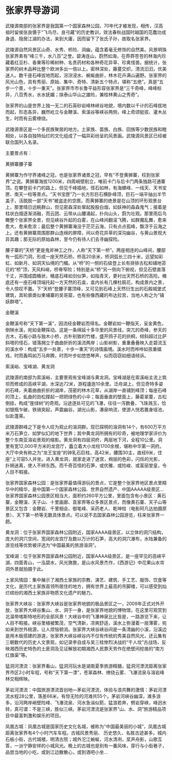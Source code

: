 # 张家界导游词  
武陵源南部的张家界是我国第一个国家森林公园，70年代才被发现，相传，汉高祖时留侯张良慑于“飞鸟尽，良弓藏”的历史教训，效法春秋战国时越国的范蠢功成身退、隐居江湖的办法，来到大庸，因而留下了张氏子孙，故取名张家界。  

武陵源自然风景区山奇、水秀、桥险、洞幽，蕴含着毫无修饰的自然美。风景明珠张家界素有“峰三千，水八百”之誉。碧涛连山，蔚然如海，在莽莽苍苍的林海内珍藏着红豆杉、香果等珍稀树种、名贵药材和各种奇花异草、珍禽怪兽。据统计，张家界的树木品种比整个欧洲多出一倍以上。密林深处，藤蔓交织，清流汩汩，优美迷人。数千座石峰拔地而起，淙淙浸水、蜿蜒曲折，林木花卉满山遍野。张家界的风光山色，具有秀丽、原始、集中、奇特、清新五个特点，堪称“五绝”。真是“五步一个景，十步一重天”。张家界市市长鲁平益形容张家界是“三千奇峰，峰峰标异，八百秀水，水水妩媚；挟泰山华山之雄险，兼桂林黄山之秀奇”。  

张家界的山是世界上独一无二的石英砂岩峰林峡谷地貌，境内数以千计的石峰拔地而起，形态各异，巍然屹立与金鞭溪、索溪谷等峡谷两侧，峰上奇颂挺拔、灌木丛生，时而有云雾缭绕。  

武陵源景区是一个多民族聚居的地方。土家族、苗族、白族、回族等少数民族和睦相处，以各自独特灿烂的文化组成了一幅异彩纷呈的风景画。武陵源风景区已经被联合国列入名录。  

主要景点有：  

黄狮寨腰子寨  

黄狮寨为作守界诸峰之冠，也是张家界诸景之冠，早有“不登黄狮寨，枉到张家界”之说。黄狮寨海拔1200米，四周峭壁削立，唯前卡门与后卡门两条独路可通寨顶。在攀登前卡门的路上，但见千峰插地，怪石如林，有海螺峰、一线天、天书宝匣、南天一柱等景点。“天书宝匣”乃一长方形巨石横卧峰顶，巨石一端平抽出半节盖子，活脱脱一部“天书”被盗走的空匣。而黄狮寨的绝景是在山顶的环形观景台上，那里晴日远眺群山，但见密森深处窜起股股白烟，如妖神的森森鬼气；接着是柱状白烟逐渐消融，而云团、云带从山腰涌起，扑向山头，蔚为壮观。那里雨后鸟瞰整个张家界全景，但见峡谷升起的白雾，在山峰间翻滚飞腾，如群魔乱舞，愈来愈大，愈来愈浓；最后整个黄狮寨淹没于茫茫云海，只有点点孤峰，飘浮于云海之上。还有黄狮寨周围那群山连绵的屏障，间以奇花异草的深沟幽谷，与黄山景观大异其趣；那无际的原始森林，至今仍有待人们去寻幽探险。  

腰子寨的“天桥”更是鬼斧神工之作，人称“天下第一桥”。两座相连的山峰间，腰部有一弧形门洞，形成一座天然石桥。桥高20余米，桥洞弧长三四十米，远望如彩虹、如新月、如洞天仙境的门楣。从“桥”的一侧的石级登上长有排排古松和铺地苔花的“桥”顶，天风料峭，桥脊窄险；特别是从“桥”另一侧向下俯视，但见石壁直落千丈，并围成圆桶状，桶底石峰如剑似笋，如指青天，更衬出天然石桥的高险。桶底还有一座石峰顶端托起一方天然的石盒，盒内长有几棵杜鹃花，构成景内之景，令人惊叹不置。下“天桥”登腰子寨顶峰，又可见到石峰上天然衍生出的石殿城堡式建筑，其轮廓类似柬埔寨的吴哥窟，也有些像西藏的布达拉宫，当地人称之为“镇妖群塔”。  

金鞭溪  

金鞭溪号称“天下第一溪”，因流经金鞭岩而得名。金鞭岩如一鞭指天，呈金黄色，倒映水溪，宛如金鞭挥动。这是一条绵延十多华里的风景线，突兀的奇峰，参天的古木，石板小路与独木小桥，古朴别致的竹楼，盛开鸽子花的拱桐，倾斜超过比萨斜塔的怪石，错落拥立于曲曲折折的溪流两岸；山影树影，重重叠叠映入走碧流玉的溪水中：构成“五步一处景，十步一重天”的诗情画境。溪水时而哗哗如孩重嬉戏，时而轰鸣如万马奔腾，时而叶步如悠悠琴声，似而窃窃如细语倾诉。  

索溪峪、宝峰湖、黄龙洞  

武陵源的南部为索溪峪，主要景观有宝峰湖与黄龙洞。宝峰湖是在索溪峪主流上筑坝而修成的高峡平湖，水深达72米，游程逶迤10余里。泛舟湖上，但见奇特多姿的石峰，夹着曲曲折折的湖岸，茂密的林木花草，从湖岸一直铺到峰顶；每座石峰的顶上，虬曲的劲松撑起一把把绿色的小伞；每面垂直的壁面上，藤葛翠蔓，古松倒挂，构成“崖绿树”的奇观。沿途逐处可见的飞瀑，往往一泻数叠，飞珠溅玉，恰如银瓶乍破，铁骑突起，声震幽谷。湖光山影，瀑泉响流，使游人恍若置身瑶池，似赴蓬莱。  

武陵源群峰之下是令人叹为观止的溶洞群。现已探明的溶洞有14个，有600万平方米万石笋立、如梦似幻的地下世界；其中黄龙洞所拥有的珍奇，被地理学家评价为整个东南亚溶岩景观的缩影。黄龙洞有四层洞府，两层地下河，全程10公里。洞里有宽12,000平方米的龙宫厅，矗立着大小龙柱1700余根，堪称中华第一洞府。大厅中央有称之为“龙王宝座”的钟乳石巨柱，高42米，腰围30主，直经9米，住座“上可容5人并坐。进入黄龙洞，就家走进了迷宫，绚丽的色彩，闪烁的光影，扑朔迷离，使人不辨东西。而千奇百怪的石笋，或优雅、或险峻、或富丽堂皇，令人目不暇接。  

张家界国家森林公园：是张家界最值得游玩的景点，它是整个张家界地区景点里精华中的精华，是中国第一个国家森林公园、世界自然遗产、中国AAAAA级景区… 张家界国家森林公园景区相当大，面积约260平方公里，里面包含有小景区：黄石寨，金鞭溪、天子山、十里画廊、袁家界等众多景区景点，而像黄石寨、天子山等景区又包含：金鞭岩、千里相会、御笔峰、采药老人、乾坤柱（电影阿凡达拍摄原景）、天下第一桥等无数具体景点。可以说不去国家森林公园游览，枉来张家界一趟。  

黄龙洞：位于张家界国家森林公园附近，国家AAAA级景区，以立体的洞穴结构，庞大的洞穴空间，宽阔的龙宫厅及数以万计的石笋，高大的洞穴瀑布，水陆兼备的游览线等优势被评选为“中国最美的旅游溶洞”。  

宝峰湖：位于张家界国家森林公园附近，国家AAAA级景区，是一座罕见的高峡平湖，四面青山，一泓碧水，风光旖旎，是山水风景杰作，《西游记》中花果山水帘洞外景就拍摄于此。  

土家风情园：集中展示了湘西土家族的宗教、演艺、建筑、手工艺、服饰、饮食等文化，是历代土家族首领所居住的地方，拥有世界上最高的吊脚楼，可以感受到灿烂缤纷的湘西土家族非物质文化遗产的魅力。  

张家界大峡谷：张家界大峡谷是张家界地貌的极品景区之一，2009年正式对外开放，张家界大峡谷集山、水、洞于一身，是张家界地貌的博物馆，在这里可观赏到北温带喀斯特地形的全部风景！大峡谷中的飞瀑神泉比比皆是，一路游览下来，让人目不暇接。峡谷里植被繁茂，空气清新，凉爽舒适，溪水上弥漫着一层薄雾，宛如来到世外桃源，让人烦恼顿消。张家界大峡谷峡谷间是一条清幽的小溪，沿溪边是用木板搭建的游道，张家界大峡谷峡谷内不仅有传统的秀美自然风光，还云集有三朝数代的历史人文景观，如记录李自成与吴三桂惨烈决战的“千人坟”古战场，反映湘西历史特色的土匪洞及见证解放初期湘西人民靠天劳作在绝壁间挖凿的“南方红旗渠”等。  

猛洞河漂流：张家界看山，猛洞河玩水是湖南夏季旅游精髓，猛洞河漂流距离张家界市区2小时车程，号称“天下第一漂”，苍翠森林、缭绕云雾、飞瀑流泉与溶岩峰林交相辉映。  

茅岩河漂流：中国旅游漂流首创地—茅岩河漂流，体验与浪共舞的激情：茅岩河漂流水程28公里，落差66米，有惊无险的河滩共55个。茅岩河峡谷幽深，滩多浪多，沿河两岸峭壁险峰、飞瀑流泉、河水急湍似箭，猛浪若奔，劈岩穿峡，峰迥水转，真可谓：不是三峡，胜似三峡。茅岩河漂流是张家界“山、水、洞”旅游精品项目中最富刺激和娱乐的项目。  

凤凰古城：凤凰古城是国家历史文化名城，被称为“中国最美丽的小城”，凤凰古城距离张家界有4个小时汽车车程。古城风景秀丽、 历史悠久、名胜古迹甚多。城内石板小街，古代城楼，明清古院；城外沱江蜿蜒，河水清冽，浆声舟影，山歌互答，一派宁静安祥的小城风光。晚上的古城也是别有一番风味，穿行与小街巷子，品尝当地的小吃，或到江边散散心，或到酒吧小坐…  
<!-- Last processed: 2025-07-22 03:44:22 -->
